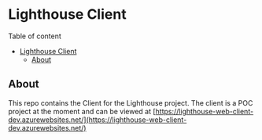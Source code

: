 # Lighthouse Client

Table of content

- [Lighthouse Client](#lighthouse-client)
  - [About](#about)

## About

This repo contains the Client for the Lighthouse project. The client is a POC project at the moment and can be 
viewed at [https://lighthouse-web-client-dev.azurewebsites.net/](https://lighthouse-web-client-dev.azurewebsites.net/)
